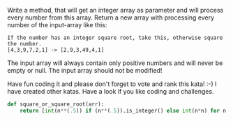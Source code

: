 Write a method, that will get an integer array as parameter and will process every number from this array.
Return a new array with processing every number of the input-array like this:
```
If the number has an integer square root, take this, otherwise square the number.
[4,3,9,7,2,1] -> [2,9,3,49,4,1]
```
The input array will always contain only positive numbers and will never be empty or null.
The input array should not be modified!

Have fun coding it and please don't forget to vote and rank this kata! :-)
I have created other katas. Have a look if you like coding and challenges.


```py
def square_or_square_root(arr):
    return [int(n**(.5)) if (n**(.5)).is_integer() else int(n*n) for n in arr]
```
